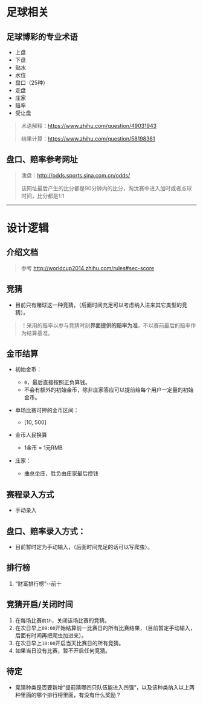 # 足球相关

## 足球博彩的专业术语

* 上盘
* 下盘
* 贴水
* 水位
* 盘口（25种）
* 走盘
* 庄家
* 赔率
* 受让盘

> 术语解释：<https://www.zhihu.com/question/49031943>
> 
> 结果计算：<https://www.zhihu.com/question/58198361>

## 盘口、赔率参考网址

> 澳盘：<http://odds.sports.sina.com.cn/odds/>
>
> 该网址最后产生的比分都是90分钟内的比分，淘汰赛中进入加时或者点球时间，比分都是1:1


-----
# 设计逻辑

## 介绍文档

> 参考 <http://worldcup2014.zhihu.com/rules#sec-score>

## 竞猜

* 目前只有赌球这一种竞猜，（后面时间充足可以考虑纳入进来其它类型的竞猜）。
> ！采用的赔率以参与竞猜时刻**界面提供的赔率为准**，不以赛前最后的赔率作为结算基准。

## 金币结算

* 初始金币：
    * `0`，最后直接按照正负算钱。
    * 不会有额外的初始金币，除非庄家答应可以提前给每个用户一定量的初始金币。

* 单场比赛可押的金币区间：
    * [10, 500]

* 金币人民换算
    * 1金币 = 1元RMB

* 庄家：
    * 曲总坐庄，胜负由庄家最后控钱

## 赛程录入方式

* 手动录入

## 盘口、赔率录入方式：

* 目前暂时定为手动输入，（后面时间充足的话可以写爬虫）。

## 排行榜

1. “财富排行榜”--前十

## 竞猜开启/关闭时间

1. 在每场比赛`前1h`，关闭该场比赛的竞猜。
2. 在次日早上`09:00`开始结算前一比赛日的所有比赛结果，（目前暂定手动输入，后面有时间再把爬虫加进来）。
3. 在次日早上`10:00`开启当天比赛日的所有竞猜。
4. 如果当日没有比赛，暂不开启任何竞猜。

## 待定

* 竞猜种类是否要新增“提前猜哪四只队伍能进入四强”，以及该种类纳入以上两种里面的哪个排行榜里面，有没有什么奖励？